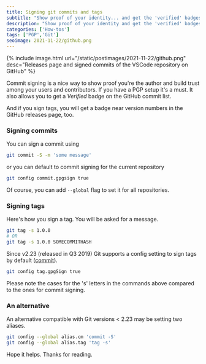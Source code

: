 ```yaml
---
title: Signing git commits and tags
subtitle: "Show proof of your identity... and get the 'verified' badges on GitHub"
description: "Show proof of your identity and get the 'verified' badges on GitHub"
categories: ['How-tos']
tags: ['PGP','Git']
seoimage: 2021-11-22/github.png
---
```


{% include image.html url="/static/postimages/2021-11-22/github.png" desc="Releases page and signed commits of the VSCode repository on GitHub" %}

Commit signing is a nice way to show proof you're the author and build trust among your users and contributors. If you have a PGP setup it's a must. It also allows you to get a *Verified* badge on the GitHub commit list.

And if you sign tags, you will get a badge near version numbers in the GitHub releases page, too.

### Signing commits

You can sign a commit using

```sh
git commit -S -m 'some message'
```

or you can default to commit signing for the current repository

```sh
git config commit.gpgsign true
```

Of course, you can add `--global` flag to set it for all repositories.

### Signing tags

Here's how you sign a tag. You will be asked for a message.

```sh
git tag -s 1.0.0
# OR
git tag -s 1.0.0 SOMECOMMITHASH
```

Since v2.23 (released in Q3 2019) Git supports a config setting to sign tags by default ([commit](https://github.com/git/git/commit/1c6b565f896c27dc7c52aa3af9c7dcfc7934e8fe)).

```sh
git config tag.gpgSign true
```

Please note the cases for the 's' letters in the commands above compared to the ones for commit signing.

### An alternative

An alternative compatible with Git versions < 2.23 may be setting two aliases.

```sh
git config --global alias.cm 'commit -S'
git config --global alias.tag 'tag -s'
```

Hope it helps. Thanks for reading.
